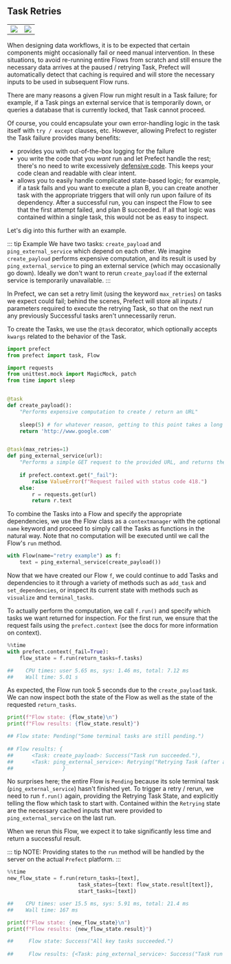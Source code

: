 
## Task Retries

<table><tr><td><img src='/retry.png'></td><td><img src='/retry_success.png'></td></tr></table>

When designing data workflows, it is to be expected that certain components might occasionally fail or need manual intervention.  In these situations, to avoid re-running entire Flows from scratch and still ensure the necessary data arrives at the paused / retrying Task, Prefect will automatically detect that caching is required and will store the necessary inputs to be used in subsequent Flow runs.

There are many reasons a given Flow run might result in a Task failure; for example, if a Task pings an external service that is temporarily down, or queries a database that is currently locked, that Task cannot proceed.  

Of course, you could encapsulate your own error-handling logic in the task itself with `try / except` clauses, etc. However, allowing Prefect to register the Task failure provides many benefits:
- provides you with out-of-the-box logging for the failure
- you write the code that you _want_ run and let Prefect handle the rest; there's no need to write excessively [defensive code](https://en.wikipedia.org/wiki/Defensive_programming).  This keeps your code clean and readable with clear intent.
- allows you to easily handle complicated state-based logic; for example, if a task fails and you want to execute a plan B, you can create another task with the appropriate triggers that will only run upon failure of its dependency.  After a successful run, you can inspect the Flow to see that the first attempt failed, and plan B succeeded. If all that logic was contained within a single task, this would not be as easy to inspect.

Let's dig into this further with an example.

::: tip Example
We have two tasks: `create_payload` and `ping_external_service` which depend on each other.  We imagine `create_payloud` performs expensive computation, and its result is used by `ping_external_service` to ping an external service (which may occasionally go down).  Ideally we don't want to rerun `create_payload` if the external service is temporarily unavailable.
:::

In Prefect, we can set a retry limit (using the keyword `max_retries`) on tasks we expect could fail; behind the scenes, Prefect will store all  inputs / parameters required to execute the retrying Task, so that on the next run any previously Successful tasks aren't unnecessarily rerun.

To create the Tasks, we use the `@task` decorator, which optionally accepts `kwargs` related to the behavior of the Task.


```python
import prefect
from prefect import task, Flow

import requests
from unittest.mock import MagicMock, patch
from time import sleep


@task
def create_payload():
    "Performs expensive computation to create / return an URL"
    
    sleep(5) # for whatever reason, getting to this point takes a long time
    return 'http://www.google.com'


@task(max_retries=1)
def ping_external_service(url):
    "Performs a simple GET request to the provided URL, and returns the text of the response."
    
    if prefect.context.get("_fail"):
        raise ValueError(f"Request failed with status code 418.")
    else:
        r = requests.get(url)
        return r.text
```

To combine the Tasks into a Flow and specify the appropriate dependencies, we use the Flow class as a `contextmanager` with the optional `name` keyword and proceed to simply call the Tasks as functions in the natural way.  Note that no computation will be executed until we call the Flow's `run` method.


```python
with Flow(name="retry example") as f:
    text = ping_external_service(create_payload())
```

Now that we have created our Flow `f`, we could continue to add Tasks and dependencies to it through a variety of methods such as `add_task` and `set_dependencies`, or inspect its current state with methods such as `visualize` and `terminal_tasks`.

To actually perform the computation, we call `f.run()` and specify which tasks we want returned for inspection.  For the first run, we ensure that the request fails using the `prefect.context` (see the docs for more information on context).


```python
%%time
with prefect.context(_fail=True):
    flow_state = f.run(return_tasks=f.tasks)

##    CPU times: user 5.65 ms, sys: 1.46 ms, total: 7.12 ms
##    Wall time: 5.01 s
```

As expected, the Flow run took 5 seconds due to the `create_payload` task.  We can now inspect both the state of the Flow as well as the state of the requested `return_tasks`.


```python
print(f"Flow state: {flow_state}\n")
print(f"Flow results: {flow_state.result}")

## Flow state: Pending("Some terminal tasks are still pending.")
    
## Flow results: {
##      <Task: create_payload>: Success("Task run succeeded."), 
##      <Task: ping_external_service>: Retrying("Retrying Task (after attempt 1 of 2)")
##                }
```

No surprises here; the entire Flow is `Pending` because its sole terminal task (`ping_external_service`) hasn't finished yet.  To trigger a retry / rerun, we need to run `f.run()` again, providing the Retrying Task State, and explicitly telling the flow which task to start with.  Contained within the `Retrying` state are the necessary cached inputs that were provided to `ping_external_service` on the last run.

When we rerun this Flow, we expect it to take significantly less time and return a successful result.

::: tip NOTE:
Providing states to the `run` method will be handled by the server on the actual `Prefect` platform.
:::

```python
%%time
new_flow_state = f.run(return_tasks=[text], 
                       task_states={text: flow_state.result[text]},
                       start_tasks=[text])

##    CPU times: user 15.5 ms, sys: 5.91 ms, total: 21.4 ms
##    Wall time: 167 ms
```


```python
print(f"Flow state: {new_flow_state}\n")
print(f"Flow results: {new_flow_state.result}")

##     Flow state: Success("All key tasks succeeded.")
    
##     Flow results: {<Task: ping_external_service>: Success("Task run succeeded.")}
```


